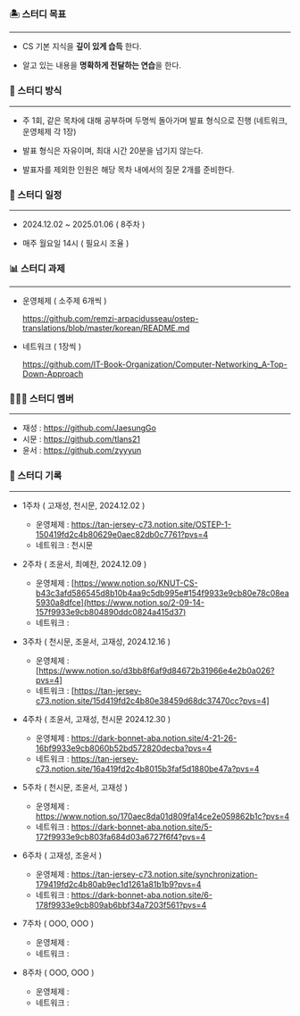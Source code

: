 ### 🏝 스터디 목표

---

- CS 기본 지식을 **깊이 있게 습득** 한다.

- 알고 있는 내용을 **명확하게 전달하는 연습**을 한다.

### 🔨 스터디 방식

---

- 주 1회, 같은 목차에 대해 공부하며 두명씩 돌아가며 발표 형식으로 진행 (네트워크, 운영체제 각 1장)

- 발표 형식은 자유이며, 최대 시간 20분을 넘기지 않는다.
  
- 발표자를 제외한 인원은 해당 목차 내에서의 질문 2개를 준비한다.

### 📆 스터디 일정

---

- 2024.12.02 ~ 2025.01.06 ( 8주차 )
  
- 매주 월요일 14시 ( 필요시 조율 )

### 📊 스터디 과제

---

- 운영체제 ( 소주제 6개씩 )
    
    https://github.com/remzi-arpacidusseau/ostep-translations/blob/master/korean/README.md
    
- 네트워크 ( 1장씩 )
    
    https://github.com/IT-Book-Organization/Computer-Networking_A-Top-Down-Approach
    

### 👨‍👨‍👦 스터디 멤버

---

- 재성 : https://github.com/JaesungGo
- 시문 : https://github.com/tlans21
- 윤서 : https://github.com/zyyyun

### 📙 스터디 기록

---

- 1주차 ( 고재성, 천시문, 2024.12.02 )
    - 운영체제 : https://tan-jersey-c73.notion.site/OSTEP-1-150419fd2c4b80629e0aec82db0c7761?pvs=4
    - 네트워크 : 천시문 

- 2주차 ( 조윤서, 최예찬, 2024.12.09 )
    - 운영체제 : [https://www.notion.so/KNUT-CS-b43c3afd586545d8b10b4aa9c5db995e#154f9933e9cb80e78c08ea5930a8dfce](https://www.notion.so/2-09-14-157f9933e9cb804890ddc0824a415d37)
    - 네트워크 :

- 3주차 ( 천시문, 조윤서, 고재성, 2024.12.16 )
    - 운영체제 : [https://www.notion.so/d3bb8f6af9d84672b31966e4e2b0a026?pvs=4]
    - 네트워크 : [https://tan-jersey-c73.notion.site/15d419fd2c4b80e38459d68dc37470cc?pvs=4]

- 4주차 ( 조윤서, 고재성, 천시문 2024.12.30 )
    - 운영체제 : https://dark-bonnet-aba.notion.site/4-21-26-16bf9933e9cb8060b52bd572820decba?pvs=4
    - 네트워크 : https://tan-jersey-c73.notion.site/16a419fd2c4b8015b3faf5d1880be47a?pvs=4

- 5주차 ( 천시문, 조윤서, 고재성 )
    - 운영체제 : https://www.notion.so/170aec8da01d809fa14ce2e059862b1c?pvs=4
    - 네트워크 : https://dark-bonnet-aba.notion.site/5-172f9933e9cb803fa684d03a6727f6f4?pvs=4

- 6주차 ( 고재성, 조윤서 )
    - 운영체제 : https://tan-jersey-c73.notion.site/synchronization-179419fd2c4b80ab9ec1d1261a81b1b9?pvs=4
    - 네트워크 : https://dark-bonnet-aba.notion.site/6-178f9933e9cb809ab6bbf34a7203f561?pvs=4

- 7주차 ( OOO, OOO )
    - 운영체제 :
    - 네트워크 :

- 8주차 ( OOO, OOO )
    - 운영체제 :
    - 네트워크 :
